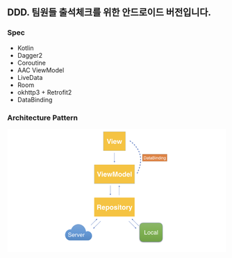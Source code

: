 ## DDD. 팀원들 출석체크를 위한 안드로이드 버전입니다.


### Spec
- Kotlin
- Dagger2
- Coroutine
- AAC ViewModel
- LiveData
- Room
- okhttp3 + Retrofit2
- DataBinding

### Architecture Pattern
![image](https://github.com/DevelopDesignDayDay/Android/blob/master/Architecture.001.png)

